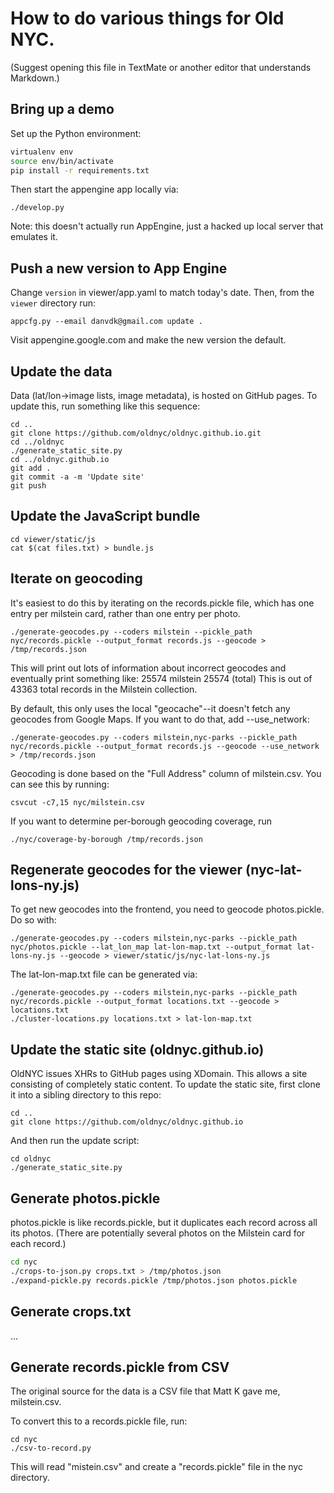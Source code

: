 # How to do various things for Old NYC.

(Suggest opening this file in TextMate or another editor that understands Markdown.)

## Bring up a demo
Set up the Python environment:

```bash
virtualenv env
source env/bin/activate
pip install -r requirements.txt
```

Then start the appengine app locally via:

    ./develop.py

Note: this doesn't actually run AppEngine, just a hacked up local server that emulates it.

## Push a new version to App Engine

Change `version` in viewer/app.yaml to match today's date. Then, from the `viewer` directory run:

    appcfg.py --email danvdk@gmail.com update .

Visit appengine.google.com and make the new version the default.


## Update the data

Data (lat/lon→image lists, image metadata), is hosted on GitHub pages. To
update this, run something like this sequence:

    cd ..
    git clone https://github.com/oldnyc/oldnyc.github.io.git
    cd ../oldnyc
    ./generate_static_site.py
    cd ../oldnyc.github.io
    git add .
    git commit -a -m 'Update site'
    git push

## Update the JavaScript bundle

    cd viewer/static/js
    cat $(cat files.txt) > bundle.js

## Iterate on geocoding
It's easiest to do this by iterating on the records.pickle file, which has one
entry per milstein card, rather than one entry per photo.

    ./generate-geocodes.py --coders milstein --pickle_path nyc/records.pickle --output_format records.js --geocode > /tmp/records.json

This will print out lots of information about incorrect geocodes and eventually print something like:
25574 milstein
25574 (total)
This is out of 43363 total records in the Milstein collection.

By default, this only uses the local "geocache"--it doesn't fetch any geocodes
from Google Maps. If you want to do that, add --use_network:

    ./generate-geocodes.py --coders milstein,nyc-parks --pickle_path nyc/records.pickle --output_format records.js --geocode --use_network > /tmp/records.json

Geocoding is done based on the "Full Address" column of milstein.csv. You can see this by running:

    csvcut -c7,15 nyc/milstein.csv

If you want to determine per-borough geocoding coverage, run

    ./nyc/coverage-by-borough /tmp/records.json


## Regenerate geocodes for the viewer (nyc-lat-lons-ny.js)
To get new geocodes into the frontend, you need to geocode photos.pickle. Do so
with:

    ./generate-geocodes.py --coders milstein,nyc-parks --pickle_path nyc/photos.pickle --lat_lon_map lat-lon-map.txt --output_format lat-lons-ny.js --geocode > viewer/static/js/nyc-lat-lons-ny.js

The lat-lon-map.txt file can be generated via:

    ./generate-geocodes.py --coders milstein,nyc-parks --pickle_path nyc/records.pickle --output_format locations.txt --geocode > locations.txt
    ./cluster-locations.py locations.txt > lat-lon-map.txt

## Update the static site (oldnyc.github.io)

OldNYC issues XHRs to GitHub pages using XDomain. This allows a site consisting of completely static content. To update the static site, first clone it into a sibling directory to this repo:

    cd ..
    git clone https://github.com/oldnyc/oldnyc.github.io

And then run the update script:

    cd oldnyc
    ./generate_static_site.py

## Generate photos.pickle

photos.pickle is like records.pickle, but it duplicates each record across all its photos.
(There are potentially several photos on the Milstein card for each record.)

```bash
cd nyc
./crops-to-json.py crops.txt > /tmp/photos.json
./expand-pickle.py records.pickle /tmp/photos.json photos.pickle
```

## Generate crops.txt
...


## Generate records.pickle from CSV
The original source for the data is a CSV file that Matt K gave me, milstein.csv.

To convert this to a records.pickle file, run:

    cd nyc
    ./csv-to-record.py

This will read "mistein.csv" and create a "records.pickle" file in the nyc directory.
